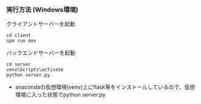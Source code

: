### 実行方法 (Windows環境)
クライアントサーバーを起動<br>
```
cd client
npm run dev
```

バックエンドサーバーを起動<br>
```
cd server
venv\Scripts\activate
python server.py
```
- anacondaの仮想環境(venv)上にflask等をインストールしているので、仮想環境に入った状態でpython server.py

